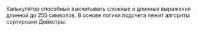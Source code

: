 Калькулятор способный высчитывать сложные и длинные выражения длинной до 255 символов.
В основе логики подсчета лежит алгоритм сортировки Дейкстры.
